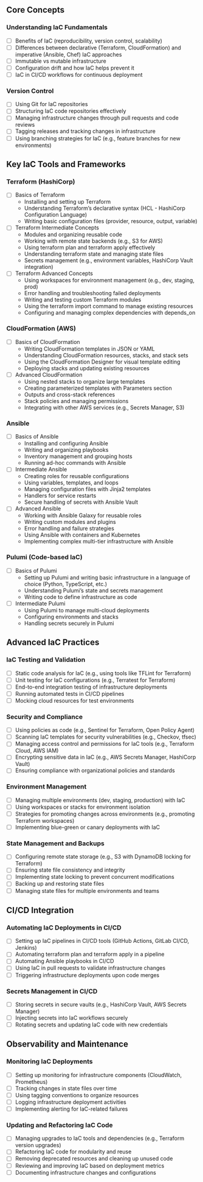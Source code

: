 ## Core Concepts

### Understanding IaC Fundamentals
- [ ] Benefits of IaC (reproducibility, version control, scalability)
- [ ] Differences between declarative (Terraform, CloudFormation) and imperative (Ansible, Chef) IaC approaches
- [ ] Immutable vs mutable infrastructure
- [ ] Configuration drift and how IaC helps prevent it
- [ ] IaC in CI/CD workflows for continuous deployment

### Version Control
- [ ] Using Git for IaC repositories
- [ ] Structuring IaC code repositories effectively
- [ ] Managing infrastructure changes through pull requests and code reviews
- [ ] Tagging releases and tracking changes in infrastructure
- [ ] Using branching strategies for IaC (e.g., feature branches for new environments)

## Key IaC Tools and Frameworks

### Terraform (HashiCorp)
- [ ] Basics of Terraform
    - Installing and setting up Terraform
    - Understanding Terraform’s declarative syntax (HCL - HashiCorp Configuration Language)
    - Writing basic configuration files (provider, resource, output, variable)
- [ ] Terraform Intermediate Concepts
    - Modules and organizing reusable code
    - Working with remote state backends (e.g., S3 for AWS)
    - Using terraform plan and terraform apply effectively
    - Understanding terraform state and managing state files
    - Secrets management (e.g., environment variables, HashiCorp Vault integration)
- [ ] Terraform Advanced Concepts
    - Using workspaces for environment management (e.g., dev, staging, prod)
    - Error handling and troubleshooting failed deployments
    - Writing and testing custom Terraform modules
    - Using the terraform import command to manage existing resources
    - Configuring and managing complex dependencies with depends_on

### CloudFormation (AWS)
- [ ] Basics of CloudFormation
    - Writing CloudFormation templates in JSON or YAML
    - Understanding CloudFormation resources, stacks, and stack sets
    - Using the CloudFormation Designer for visual template editing
    - Deploying stacks and updating existing resources
- [ ] Advanced CloudFormation
    - Using nested stacks to organize large templates
    - Creating parameterized templates with Parameters section
    - Outputs and cross-stack references
    - Stack policies and managing permissions
    - Integrating with other AWS services (e.g., Secrets Manager, S3)

### Ansible
- [ ] Basics of Ansible
    - Installing and configuring Ansible
    - Writing and organizing playbooks
    - Inventory management and grouping hosts
    - Running ad-hoc commands with Ansible
- [ ] Intermediate Ansible
    - Creating roles for reusable configurations
    - Using variables, templates, and loops
    - Managing configuration files with Jinja2 templates
    - Handlers for service restarts
    - Secure handling of secrets with Ansible Vault
- [ ] Advanced Ansible
    - Working with Ansible Galaxy for reusable roles
    - Writing custom modules and plugins
    - Error handling and failure strategies
    - Using Ansible with containers and Kubernetes
    - Implementing complex multi-tier infrastructure with Ansible

### Pulumi (Code-based IaC)
- [ ] Basics of Pulumi
    - Setting up Pulumi and writing basic infrastructure in a language of choice (Python, TypeScript, etc.)
    - Understanding Pulumi’s state and secrets management
    - Writing code to define infrastructure as code
- [ ] Intermediate Pulumi
    - Using Pulumi to manage multi-cloud deployments
    - Configuring environments and stacks
    - Handling secrets securely in Pulumi

## Advanced IaC Practices

### IaC Testing and Validation
- [ ] Static code analysis for IaC (e.g., using tools like TFLint for Terraform)
- [ ] Unit testing for IaC configurations (e.g., Terratest for Terraform)
- [ ] End-to-end integration testing of infrastructure deployments
- [ ] Running automated tests in CI/CD pipelines
- [ ] Mocking cloud resources for test environments

### Security and Compliance
- [ ] Using policies as code (e.g., Sentinel for Terraform, Open Policy Agent)
- [ ] Scanning IaC templates for security vulnerabilities (e.g., Checkov, tfsec)
- [ ] Managing access control and permissions for IaC tools (e.g., Terraform Cloud, AWS IAM)
- [ ] Encrypting sensitive data in IaC (e.g., AWS Secrets Manager, HashiCorp Vault)
- [ ] Ensuring compliance with organizational policies and standards

### Environment Management
- [ ] Managing multiple environments (dev, staging, production) with IaC
- [ ] Using workspaces or stacks for environment isolation
- [ ] Strategies for promoting changes across environments (e.g., promoting Terraform workspaces)
- [ ] Implementing blue-green or canary deployments with IaC

### State Management and Backups
- [ ] Configuring remote state storage (e.g., S3 with DynamoDB locking for Terraform)
- [ ] Ensuring state file consistency and integrity
- [ ] Implementing state locking to prevent concurrent modifications
- [ ] Backing up and restoring state files
- [ ] Managing state files for multiple environments and teams

## CI/CD Integration

### Automating IaC Deployments in CI/CD
- [ ] Setting up IaC pipelines in CI/CD tools (GitHub Actions, GitLab CI/CD, Jenkins)
- [ ] Automating terraform plan and terraform apply in a pipeline
- [ ] Automating Ansible playbooks in CI/CD
- [ ] Using IaC in pull requests to validate infrastructure changes
- [ ] Triggering infrastructure deployments upon code merges

### Secrets Management in CI/CD
- [ ] Storing secrets in secure vaults (e.g., HashiCorp Vault, AWS Secrets Manager)
- [ ] Injecting secrets into IaC workflows securely
- [ ] Rotating secrets and updating IaC code with new credentials

## Observability and Maintenance

### Monitoring IaC Deployments
- [ ] Setting up monitoring for infrastructure components (CloudWatch, Prometheus)
- [ ] Tracking changes in state files over time
- [ ] Using tagging conventions to organize resources
- [ ] Logging infrastructure deployment activities
- [ ] Implementing alerting for IaC-related failures

### Updating and Refactoring IaC Code
- [ ] Managing upgrades to IaC tools and dependencies (e.g., Terraform version upgrades)
- [ ] Refactoring IaC code for modularity and reuse
- [ ] Removing deprecated resources and cleaning up unused code
- [ ] Reviewing and improving IaC based on deployment metrics
- [ ] Documenting infrastructure changes and configurations
